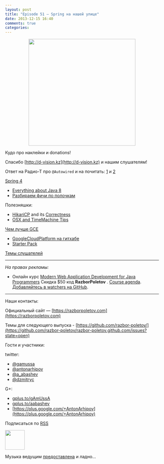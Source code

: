 ```yaml
---
layout: post
title: "Episode 51 — Spring на нашей улице"
date: 2013-12-15 16:40
comments: true
categories: 
---
```


<div class="separator" style="clear: both; text-align: center;">
<a href="https://razborpoletov.com/images/razbor_51_text.jpg" imageanchor="1" style="margin-left: 1em; margin-right: 1em;"><img border="0" height="350" src="https://razborpoletov.com/images/razbor_51_text.jpg" width="350" /></a>
</div>

Кудо про наклейки и donations!

Спасибо [http://d-vision.kz](http://d-vision.kz) и нашим слушателям!

Ответ на Радио-Т про `@Autowired` и на почитать: [1](http://www.mkyong.com/unittest/junit-4-vs-testng-comparison/) и [2](http://picocontainer.codehaus.org/constructor-injection.html)

[Spring 4](https://spring.io/blog/2013/12/12/announcing-spring-framework-4-0-ga-release) 

* [Everything about Java 8](http://www.techempower.com/blog/2013/03/26/everything-about-java-8/)
* [Разбираем фичи по полочкам](http://zeroturnaround.com/rebellabs/java-8-revealed-lambdas-default-methods-and-bulk-data-operations/)

Полезняшки:

* [HikariCP](http://brettwooldridge.github.io/HikariCP/) and its [Correctness](https://github.com/brettwooldridge/HikariCP/wiki/Correctness)
* [OSX and TimeMachine Tips](http://pondini.org/OSX/Home.html)

[Чем лучше GCE](http://yourstory.com/2013/12/google-compute-engine-better-than-aws/) 

* [GoogleCloudPlatform на гитхабе](https://github.com/GoogleCloudPlatform)
* [Starter Pack](https://cloud.google.com/developers/starterpack/) 

[Темы слушателей](https://github.com/razbor-poletov/razbor-poletov.github.com/issues/8)

---

_На правах рекламы:_

* Онлайн курс [Modern Web Application Development for Java Programmers](http://www.eventbrite.com/e/modern-web-application-development-for-java-programmers-tickets-9775299183) Скидка $50 код **RazborPoletov** . [Course agenda](https://github.com/yfain/WebDevForJavaProgrammers). [Добавляйтесь в watchers на GitHub](https://github.com/yfain/WebDevForJavaProgrammers/watchers).

---

Наши контакты:

Официальный сайт — [https://razborpoletov.com](https://razborpoletov.com)

Темы для следующего выпуска - [https://github.com/razbor-poletov/](https://github.com/razbor-poletov/razbor-poletov.github.com/issues?state=open)

Гости и участники:

twitter: 

 * [@gamussa](https://twitter.com/#!/gamussa)
 * [@antonarhipov](https://twitter.com/#!/antonarhipov)
 * [@a_abashev](https://twitter.com/#!/a_abashev)
 * [@dzmitryc ](https://twitter.com/#!/@dzmitryc)

G+:

 * [gplus.to/gAmUssA](http://gplus.to/gAmUssA) 
 * [gplus.to/aabashev](http://gplus.to/aabashev) 
 * [https://plus.google.com/+AntonArhipov](https://plus.google.com/+AntonArhipov) 

<!-- player goes here-->

<audio preload="none">
   <source src="http://traffic.libsyn.com/razborpoletov/razbor_51.mp3" type="audio/mp3" />
   Your browser does not support the audio tag.
</audio>

Подписаться по [RSS](http://feeds.feedburner.com/razbor-podcast)

<!-- episode file link goes here-->
<a href="http://traffic.libsyn.com/razborpoletov/razbor_51.mp3" imageanchor="1" style="clear: left; margin-bottom: 1em; margin-left: auto; margin-right: 2em;"><img border="0" height="64" src="https://razborpoletov.com/images/mp3.png" width="64" /></a>

Музыка ведущим [предоставлена](http://www.audiobank.fm/single-music/27/111/More-And-Less/) и ладно...
